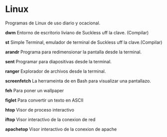 # Linux
Programas de Linux de uso diario y ocacional.


__dwm__ Entorno de escritorio liviano de Suckless uff la clave. (Compilar)

__st__ Simple Terminal, emulador de terminal de Suckless uff la clave.(Compilar)

__arandr__ Programa para redimensionar la pantalla desde la terminal.

__sent__ Programar para diapositivas desde la terminal.

__ranger__ Explorador de archivos desde la terminal.

__screenfetch__ La herrameinta de en Bash para visualizar una pantallazo.

__feh__ Para poner un wallpaper

__figlet__ Para convertir un texto en ASCII

__htop__ Visor de proceso interactivo

__iftop__ Visor interactivo de la conexion de red

__apachetop__ Visor interactivo de la conexion de apache
